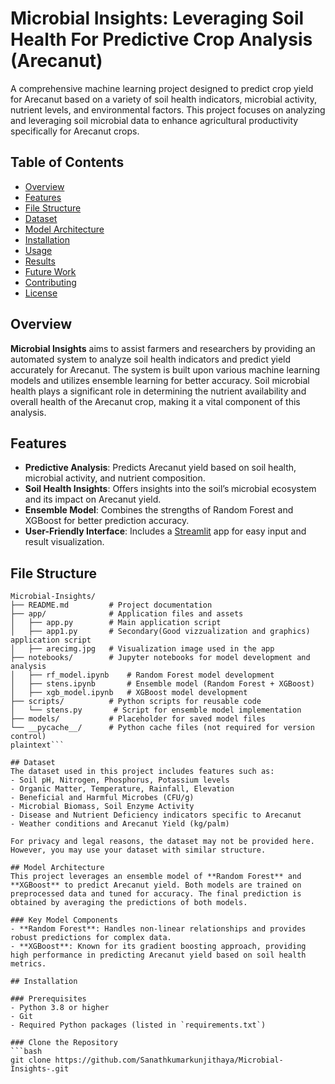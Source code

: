 # Microbial Insights: Leveraging Soil Health For Predictive Crop Analysis (Arecanut)

A comprehensive machine learning project designed to predict crop yield for Arecanut based on a variety of soil health indicators, microbial activity, nutrient levels, and environmental factors. This project focuses on analyzing and leveraging soil microbial data to enhance agricultural productivity specifically for Arecanut crops.

## Table of Contents
- [Overview](#overview)
- [Features](#features)
- [File Structure](#file-structure)
- [Dataset](#dataset)
- [Model Architecture](#model-architecture)
- [Installation](#installation)
- [Usage](#usage)
- [Results](#results)
- [Future Work](#future-work)
- [Contributing](#contributing)
- [License](#license)


## Overview
**Microbial Insights** aims to assist farmers and researchers by providing an automated system to analyze soil health indicators and predict yield accurately for Arecanut. The system is built upon various machine learning models and utilizes ensemble learning for better accuracy. Soil microbial health plays a significant role in determining the nutrient availability and overall health of the Arecanut crop, making it a vital component of this analysis.

## Features
- **Predictive Analysis**: Predicts Arecanut yield based on soil health, microbial activity, and nutrient composition.
- **Soil Health Insights**: Offers insights into the soil’s microbial ecosystem and its impact on Arecanut yield.
- **Ensemble Model**: Combines the strengths of Random Forest and XGBoost for better prediction accuracy.
- **User-Friendly Interface**: Includes a [Streamlit](https://streamlit.io/) app for easy input and result visualization.

## File Structure
```plaintext
Microbial-Insights/
├── README.md         # Project documentation
├── app/              # Application files and assets
│   ├── app.py        # Main application script
│   ├── app1.py       # Secondary(Good vizzualization and graphics) application script
│   ├── arecimg.jpg   # Visualization image used in the app
├── notebooks/        # Jupyter notebooks for model development and analysis
│   ├── rf_model.ipynb    # Random Forest model development
│   ├── stens.ipynb       # Ensemble model (Random Forest + XGBoost)
│   ├── xgb_model.ipynb   # XGBoost model development
├── scripts/          # Python scripts for reusable code
│   └── stens.py       # Script for ensemble model implementation
├── models/           # Placeholder for saved model files
└── __pycache__/      # Python cache files (not required for version control)
plaintext```

## Dataset
The dataset used in this project includes features such as:
- Soil pH, Nitrogen, Phosphorus, Potassium levels
- Organic Matter, Temperature, Rainfall, Elevation
- Beneficial and Harmful Microbes (CFU/g)
- Microbial Biomass, Soil Enzyme Activity
- Disease and Nutrient Deficiency indicators specific to Arecanut
- Weather conditions and Arecanut Yield (kg/palm)

For privacy and legal reasons, the dataset may not be provided here. However, you may use your dataset with similar structure.

## Model Architecture
This project leverages an ensemble model of **Random Forest** and **XGBoost** to predict Arecanut yield. Both models are trained on preprocessed data and tuned for accuracy. The final prediction is obtained by averaging the predictions of both models. 

### Key Model Components
- **Random Forest**: Handles non-linear relationships and provides robust predictions for complex data.
- **XGBoost**: Known for its gradient boosting approach, providing high performance in predicting Arecanut yield based on soil health metrics.

## Installation

### Prerequisites
- Python 3.8 or higher
- Git
- Required Python packages (listed in `requirements.txt`)

### Clone the Repository
```bash
git clone https://github.com/Sanathkumarkunjithaya/Microbial-Insights-.git
  
